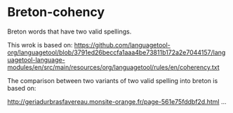 # Breton-cohency
Breton words that have two valid spellings.

This wrok is based on:
https://github.com/languagetool-org/languagetool/blob/3791ed26beccfa1aaa4be73811b172a2e7044157/languagetool-language-modules/en/src/main/resources/org/languagetool/rules/en/coherency.txt

The comparison between two variants of two valid spelling into breton is based on:

http://geriadurbrasfavereau.monsite-orange.fr/page-561e75fddbf2d.html
...
